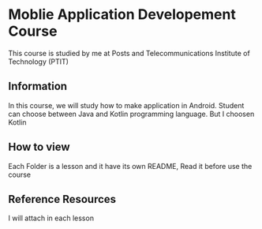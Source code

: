 # Moblie Application Developement Course


This course is studied by me at Posts and Telecommunications Institute of Technology (PTIT)

## Information

In this course, we will study how to make application in Android. Student can choose between Java and Kotlin programming language. But I choosen Kotlin

## How to view
Each Folder is a lesson and it have its own README, Read it before use the course

## Reference Resources

I will attach in each lesson
